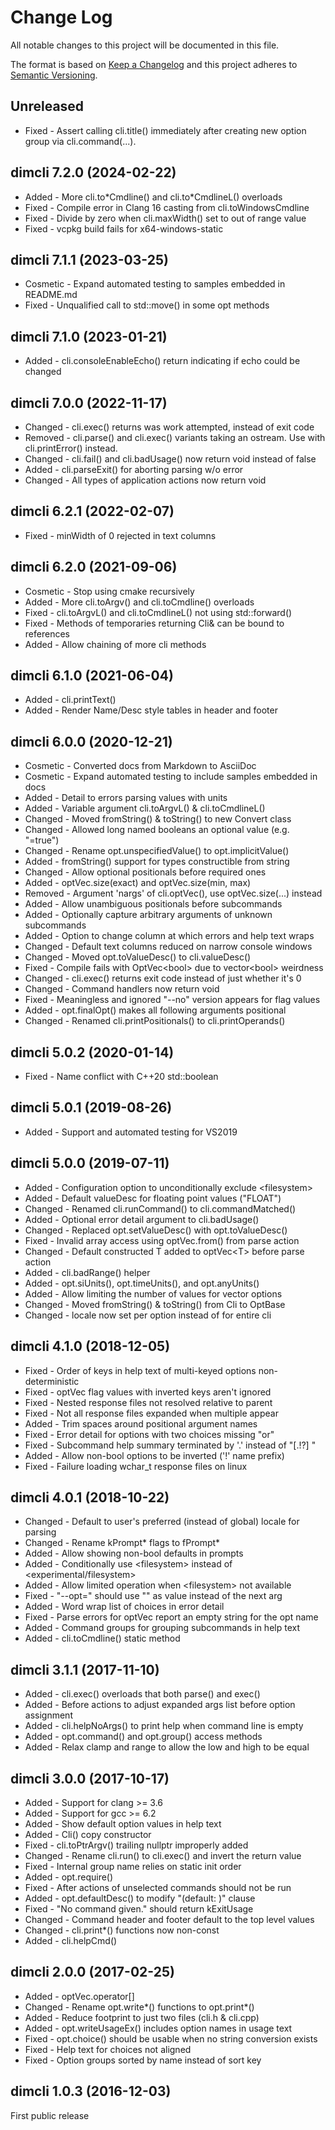 ﻿<!--
Copyright Glen Knowles 2016 - 2024.
Distributed under the Boost Software License, Version 1.0.
-->

# Change Log

All notable changes to this project will be documented in this file.

The format is based on [Keep a Changelog](http://keepachangelog.com)
and this project adheres to [Semantic Versioning](http://semver.org).

## Unreleased
- Fixed - Assert calling cli.title() immediately after creating new option
          group via cli.command(...).

## dimcli 7.2.0 (2024-02-22)
- Added - More cli.to\*Cmdline() and cli.to\*CmdlineL() overloads
- Fixed - Compile error in Clang 16 casting from cli.toWindowsCmdline
- Fixed - Divide by zero when cli.maxWidth() set to out of range value
- Fixed - vcpkg build fails for x64-windows-static

## dimcli 7.1.1 (2023-03-25)
- Cosmetic - Expand automated testing to samples embedded in README.md
- Fixed - Unqualified call to std::move() in some opt methods

## dimcli 7.1.0 (2023-01-21)
- Added - cli.consoleEnableEcho() return indicating if echo could be changed

## dimcli 7.0.0 (2022-11-17)
- Changed - cli.exec() returns was work attempted, instead of exit code
- Removed - cli.parse() and cli.exec() variants taking an ostream. Use
            with cli.printError() instead.
- Changed - cli.fail() and cli.badUsage() now return void instead of false
- Added - cli.parseExit() for aborting parsing w/o error
- Changed - All types of application actions now return void

## dimcli 6.2.1 (2022-02-07)
- Fixed - minWidth of 0 rejected in text columns

## dimcli 6.2.0 (2021-09-06)
- Cosmetic - Stop using cmake recursively
- Added - More cli.toArgv() and cli.toCmdline() overloads
- Fixed - cli.toArgvL() and cli.toCmdlineL() not using std::forward()
- Fixed - Methods of temporaries returning Cli& can be bound to references
- Added - Allow chaining of more cli methods

## dimcli 6.1.0 (2021-06-04)
- Added - cli.printText()
- Added - Render Name/Desc style tables in header and footer

## dimcli 6.0.0 (2020-12-21)
- Cosmetic - Converted docs from Markdown to AsciiDoc
- Cosmetic - Expand automated testing to include samples embedded in docs
- Added - Detail to errors parsing values with units
- Added - Variable argument cli.toArgvL() & cli.toCmdlineL()
- Changed - Moved fromString() & toString() to new Convert class
- Changed - Allowed long named booleans an optional value (e.g. "=true")
- Changed - Rename opt.unspecifiedValue() to opt.implicitValue()
- Added - fromString() support for types constructible from string
- Changed - Allow optional positionals before required ones
- Added - optVec.size(exact) and optVec.size(min, max)
- Removed - Argument 'nargs' of cli.optVec(), use optVec.size(...) instead
- Added - Allow unambiguous positionals before subcommands
- Added - Optionally capture arbitrary arguments of unknown subcommands
- Added - Option to change column at which errors and help text wraps
- Changed - Default text columns reduced on narrow console windows
- Changed - Moved opt.toValueDesc() to cli.valueDesc()
- Fixed - Compile fails with OptVec&lt;bool> due to vector&lt;bool> weirdness
- Changed - cli.exec() returns exit code instead of just whether it's 0
- Changed - Command handlers now return void
- Fixed - Meaningless and ignored "--no" version appears for flag values
- Added - opt.finalOpt() makes all following arguments positional
- Changed - Renamed cli.printPositionals() to cli.printOperands()

## dimcli 5.0.2 (2020-01-14)
- Fixed - Name conflict with C++20 std::boolean

## dimcli 5.0.1 (2019-08-26)
- Added - Support and automated testing for VS2019

## dimcli 5.0.0 (2019-07-11)
- Added - Configuration option to unconditionally exclude &lt;filesystem>
- Added - Default valueDesc for floating point values ("FLOAT")
- Changed - Renamed cli.runCommand() to cli.commandMatched()
- Added - Optional error detail argument to cli.badUsage()
- Changed - Replaced opt.setValueDesc() with opt.toValueDesc()
- Fixed - Invalid array access using optVec.from() from parse action
- Changed - Default constructed T added to optVec&lt;T> before parse action
- Added - cli.badRange() helper
- Added - opt.siUnits(), opt.timeUnits(), and opt.anyUnits()
- Added - Allow limiting the number of values for vector options
- Changed - Moved fromString() & toString() from Cli to OptBase
- Changed - locale now set per option instead of for entire cli

## dimcli 4.1.0 (2018-12-05)
- Fixed - Order of keys in help text of multi-keyed options non-deterministic
- Fixed - optVec flag values with inverted keys aren't ignored
- Fixed - Nested response files not resolved relative to parent
- Fixed - Not all response files expanded when multiple appear
- Added - Trim spaces around positional argument names
- Fixed - Error detail for options with two choices missing "or"
- Fixed - Subcommand help summary terminated by '.' instead of "[.!?] "
- Added - Allow non-bool options to be inverted ('!' name prefix)
- Fixed - Failure loading wchar_t response files on linux

## dimcli 4.0.1 (2018-10-22)
- Changed - Default to user's preferred (instead of global) locale for parsing
- Changed - Rename kPrompt* flags to fPrompt*
- Added - Allow showing non-bool defaults in prompts
- Added - Conditionally use &lt;filesystem> instead of
          &lt;experimental/filesystem>
- Added - Allow limited operation when &lt;filesystem> not available
- Fixed - "--opt=" should use "" as value instead of the next arg
- Added - Word wrap list of choices in error detail
- Fixed - Parse errors for optVec report an empty string for the opt name
- Added - Command groups for grouping subcommands in help text
- Added - cli.toCmdline() static method

## dimcli 3.1.1 (2017-11-10)
- Added - cli.exec() overloads that both parse() and exec()
- Added - Before actions to adjust expanded args list before option assignment
- Added - cli.helpNoArgs() to print help when command line is empty
- Added - opt.command() and opt.group() access methods
- Added - Relax clamp and range to allow the low and high to be equal

## dimcli 3.0.0 (2017-10-17)
- Added - Support for clang >= 3.6
- Added - Support for gcc >= 6.2
- Added - Show default option values in help text
- Added - Cli() copy constructor
- Fixed - cli.toPtrArgv() trailing nullptr improperly added
- Changed - Rename cli.run() to cli.exec() and invert the return value
- Fixed - Internal group name relies on static init order
- Added - opt.require()
- Fixed - After actions of unselected commands should not be run
- Added - opt.defaultDesc() to modify "(default: )" clause
- Fixed - "No command given." should return kExitUsage
- Changed - Command header and footer default to the top level values
- Changed - cli.print*() functions now non-const
- Added - cli.helpCmd()

## dimcli 2.0.0 (2017-02-25)
- Added - optVec.operator[]
- Changed - Rename opt.write*() functions to opt.print*()
- Added - Reduce footprint to just two files (cli.h & cli.cpp)
- Added - opt.writeUsageEx() includes option names in usage text
- Fixed - opt.choice() should be usable when no string conversion exists
- Fixed - Help text for choices not aligned
- Fixed - Option groups sorted by name instead of sort key

## dimcli 1.0.3 (2016-12-03)
First public release
